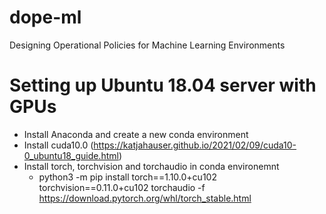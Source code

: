 # dope-ml
Designing Operational Policies for Machine Learning Environments

# Setting up Ubuntu 18.04 server with GPUs

- Install Anaconda and create a new conda environment
- Install cuda10.0 (https://katjahauser.github.io/2021/02/09/cuda10-0_ubuntu18_guide.html)
- Install torch, torchvision and torchaudio in conda environemnt 
  - python3 -m pip install torch==1.10.0+cu102 torchvision==0.11.0+cu102 torchaudio -f https://download.pytorch.org/whl/torch_stable.html



